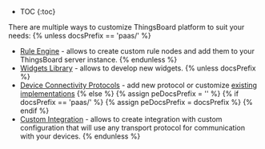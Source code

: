 
* TOC
{:toc}

There are multiple ways to customize ThingsBoard platform to suit your needs:
{% unless docsPrefix == 'paas/' %}
 - [Rule Engine](/docs/{{docsPrefix}}user-guide/contribution/rule-node-development/) - allows to create custom rule nodes and add them to your ThingsBoard server instance.
{% endunless %}
 - [Widgets Library](/docs/{{docsPrefix}}user-guide/contribution/widgets-development/) - allows to develop new widgets.
{% unless docsPrefix %}
 - [Device Connectivity Protocols](/docs/reference/protocols/) - add new protocol or customize [existing implementations](https://github.com/thingsboard/thingsboard/tree/master/transport)
{% else %}
{% assign peDocsPrefix = '' %}
{% if docsPrefix == 'paas/' %}
{% assign peDocsPrefix = docsPrefix %}
{% endif %}
 - [Custom Integration](/docs/{{peDocsPrefix}}user-guide/integrations/custom/) - allows to create integration with custom configuration that will use any transport protocol for communication with your devices.
{% endunless %}

